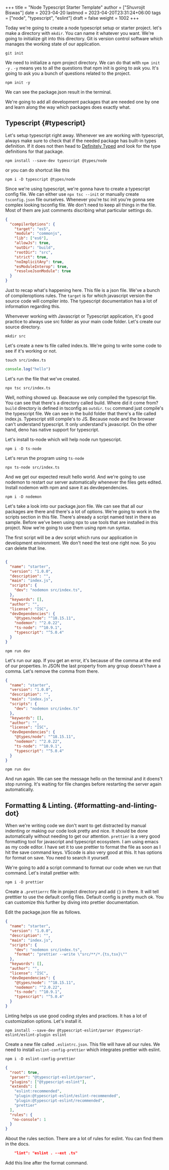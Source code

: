 +++
title = "Node Typescript Starter Template"
author = ["Shuvrojit Biswas"]
date = 2023-04-20
lastmod = 2023-04-20T23:31:24+06:00
tags = ["node", "typescript", "eslint"]
draft = false
weight = 1002
+++

Today we're going to create a node typescript setup or starter project.
let's make a directory with `mkdir`. You can name it whatever you want.
We're going to initialize git into this directory. Git is version control software which manages the working state of our application.

```shell
git init
```

We need to initialize a npm project directory. We can do that with `npm init -y` . `-y` means yes to all the questions that npm init is going to ask you. It's going to ask you a bunch of questions related to the project.

```shell
npm init -y
```

We can see the package.json result in the terminal.

We're going to add all development packages that are needed one by one and learn along the way which packages does exactly what.


## Typescript {#typescript}

Let's setup typescript right away. Whenever we are working with typescript, always make sure to check that if the needed package has built-in types definition. If it does not then head to [Definitely Typed](https://github.com/DefinitelyTyped/DefinitelyTyped) and look for the type definitions for that package.

```shell
npm install --save-dev typescript @types/node
```

or you can do shortcut like this

```shell
npm i -D typescript @types/node
```

Since we're using typescript, we're gonna have to create a typescript config file. We can either use `npx tsc --init` or manually create `tsconfig.json` file ourselves. Whenever you're tsc init you're gonna see complex looking tsconfig file. We don't need to keep all things in the file. Most of them are just comments discribing what particular settings do.

```json
{
  "compilerOptions": {
    "target": "es5",
    "module": "commonjs",
    "lib": ["es6"],
    "allowJs": true,
    "outDir": "build",
    "rootDir": "src",
    "strict": true,
    "noImplicitAny": true,
    "esModuleInterop": true,
    "resolveJsonModule": true
  }
}
```

Just to recap what's happening here. This file is a json file. We've a bunch of compileroptions rules. The `target` is for which javascript version the source code will compiler into. The typescript documentation has a lot of information regarding this.

Whenvever working with Javascript or Typescript application, it's good practice to always use src folder as your main code folder. Let's create our source directory.

```shell
mkdir src
```

Let's create a new ts file called index.ts. We're going to write some code to see if it's working or not.

```shell
touch src/index.ts
```

```typescript
console.log("hello")
```

Let's run the file that we've created.

```shell
npx tsc src/index.ts
```

Well, nothing showed up. Beacause we only compiled the typescript file. You can see that there's a directory called build. Where did it come from? `build` directory is defined in tsconfig as `outdir`. `tsc` command just compile's the typescript file. We can see in the build folder that there's a file called index.js. Typescript still compile's to JS. Because node and the browser can't understand typescript. It only understand's javascript. On the other hand, deno has native support for typescript.

Let's install ts-node which will help node run typescript.

```shell
npm i -D ts-node
```

Let's rerun the program using `ts-node`

```shell
npx ts-node src/index.ts
```

And we get our expected result hello world. And we're going to use nodemon to restart our server automatically whenever the files gets edited.
Install nodemon with npm and save it as devdependencies.

```shell
npm i -D nodemon
```

Let's take a look  into our package.json file. We can see that all our packages are there and there's a lot of options. We're going to work in the scripts section in this file. There's already a script named test in there as sample. Before we've been using npx to use tools that are installed in this project. Now we're going to use them using npm run syntax.

The first script will be a dev script which runs our application in development environment. We don't need the test one right now. So you can delete that line.

```json

{
  "name": "starter",
  "version": "1.0.0",
  "description": "",
  "main": "index.js",
  "scripts": {
    "dev": "nodemon src/index.ts",
  },
  "keywords": [],
  "author": "",
  "license": "ISC",
  "devDependencies": {
    "@types/node": "^18.15.11",
    "nodemon": "^2.0.22",
    "ts-node": "^10.9.1",
    "typescript": "^5.0.4"
  }
}
```

```shell
npm run dev
```

Let's run our app. If you get an error, it's because of the comma at the end of our properties. In JSON the last property from any group doesn't have a comma. Let's remove the comma from there.

```json
{
  "name": "starter",
  "version": "1.0.0",
  "description": "",
  "main": "index.js",
  "scripts": {
    "dev": "nodemon src/index.ts"
  },
  "keywords": [],
  "author": "",
  "license": "ISC",
  "devDependencies": {
    "@types/node": "^18.15.11",
    "nodemon": "^2.0.22",
    "ts-node": "^10.9.1",
    "typescript": "^5.0.4"
  }
}
```

```shell
npm run dev
```

And run again. We can see the message hello on the terminal and it doens't stop running. It's waiting for file changes before restarting the server again automatically.


## Formatting &amp; Linting. {#formatting-and-linting-dot}

When we're writing code we don't want to get distracted by manual indenting or  making our code look pretty and nice. It should be done automatically without needing to get our attention. `prettier` is a very good formatting tool for javascript and typescript ecosystem. I am using emacs as my code editor. I have set it to use prettier to format the file as soon as I hit the save command keys. VScode is also very good at this. It has options for format on save. You need to search it yourself.

We're going to add a script command to format our code when we run that command. Let's install prettier with:

```shell
npm i -D prettier
```

Create a `.prettierrc` file in project directory and add `{}` in there. It will tell pretttier to use the default config files. Default config is pretty much ok. You can customize this further by diving into prettier documentation.

Edit the package.json file as follows.

```json
{
  "name": "starter",
  "version": "1.0.0",
  "description": "",
  "main": "index.js",
  "scripts": {
    "dev": "nodemon src/index.ts",
    "format": "prettier --write \"src/**/*.{ts,tsx}\""
  },
  "keywords": [],
  "author": "",
  "license": "ISC",
  "devDependencies": {
    "@types/node": "^18.15.11",
    "nodemon": "^2.0.22",
    "ts-node": "^10.9.1",
    "typescript": "^5.0.4"
  }
}
```

Linting helps us use good coding styles and practices. It has a lot of customization options. Let's install it.

```shell
npm install --save-dev @typescript-eslint/parser @typescript-eslint/eslint-plugin eslint
```

Create a new file called `.eslintrc.json`. This file will have all our rules. We need to install `eslint-config-prettier` which integrates prettier with eslint.

```shell
npm i -D eslint-config-prettier
```

```json
{
  "root": true,
  "parser": "@typescript-eslint/parser",
  "plugins": ["@typescript-eslint"],
  "extends": [
    "eslint:recommended",
    "plugin:@typescript-eslint/eslint-recommended",
    "plugin:@typescript-eslint/recommended",
    "prettier"
  ],
  "rules": {
   "no-console": 1
  }
}
```

About the rules section. There are a lot of rules for eslint. You can find them in the docs.

```json
    "lint": "eslint . --ext .ts"
```

Add this line after the format command.
